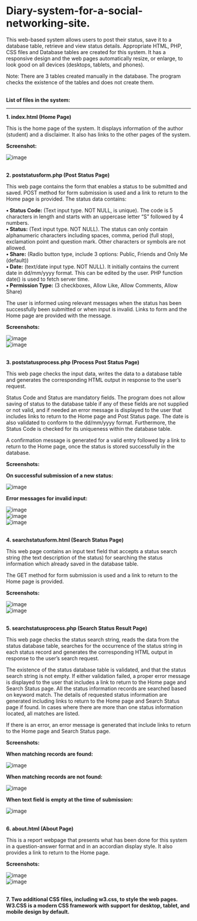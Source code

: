 # Diary-system-for-a-social-networking-site.
This web-based system allows users to post their status, save it to a database table, retrieve and view status details. Appropriate HTML, PHP, CSS files and Database
tables are created for this system. It has a responsive design and the web pages automatically resize, or enlarge, to look good on all devices (desktops, tablets, and phones).

Note: There are 3 tables created manually in the database. The program checks the existence of the tables and does not create them.</br></br>

<b>List of files in the system:</b>
******************************

<b>1.	index.html (Home Page)</b>

This is the home page of the system. It displays information of the author (student) and a disclaimer. It also has links to the other pages of the system.

<b>Screenshot:</b>

![image](https://user-images.githubusercontent.com/52112568/86736656-cebf8f80-c087-11ea-8783-39701df19343.png)
 
<br><b>2.	poststatusform.php (Post Status Page)</b>

This web page contains the form that enables a status to be submitted and saved. POST method for form submission is used and a link to return to the Home page is provided. The status data contains:

<b>•	Status Code:</b> (Text input type. NOT NULL, is unique). The code is 5 characters in length and starts with an uppercase letter “S” followed by 4 numbers.<br>
<b>•	Status:</b> (Text input type. NOT NULL). The status can only contain alphanumeric characters including spaces, comma, period (full stop), exclamation point and question mark. Other characters or symbols are not allowed.<br>
<b>•	Share:</b> (Radio button type, include 3 options: Public, Friends and Only Me (default))<br>
<b>•	Date:</b> (text/date input type. NOT NULL). It initially contains the current date in dd/mm/yyyy format. This can be edited by the user. PHP function date() is used to fetch server time.<br> 
<b>•	Permission Type:</b> (3 checkboxes, Allow Like, Allow Comments, Allow Share)

The user is informed using relevant messages when the status has been successfully been submitted or when input is invalid. Links to form and the Home page are provided with the message.

<b>Screenshots:</b>

![image](https://user-images.githubusercontent.com/52112568/86736772-e6971380-c087-11ea-93ac-2f0fcefdf324.png)
<br>
![image](https://user-images.githubusercontent.com/52112568/86736856-f4e52f80-c087-11ea-87f2-4334e608027f.png)

<br><b>3.	poststatusprocess.php (Process Post Status Page)</b>

This web page checks the input data, writes the data to a database table and generates the corresponding HTML output in response to the user’s request. 

Status Code and Status are mandatory fields. The program does not allow saving of status to the database table if any of these fields are not supplied or not valid, and if needed an error message is displayed to the user that includes links
to return to the Home page and Post Status page. The date is also validated to conform to the dd/mm/yyyy format. Furthermore, the Status Code is checked for its uniqueness within the database table.

A confirmation message is generated for a valid entry followed by a link to return to the Home page, once the status is stored successfully in the database.

<b>Screenshots:</b>

<b>On successful submission of a new status:</b>

![image](https://user-images.githubusercontent.com/52112568/86736941-04fd0f00-c088-11ea-9861-9a8ddb2eee31.png)

<b>Error messages for invalid input:</b>

![image](https://user-images.githubusercontent.com/52112568/86737109-2100b080-c088-11ea-9850-40843671082f.png)
<br>
![image](https://user-images.githubusercontent.com/52112568/86737158-2c53dc00-c088-11ea-8d8c-376f800d5bb2.png)
<br>
![image](https://user-images.githubusercontent.com/52112568/86737238-3d045200-c088-11ea-9fd1-b966fada6745.png)

<br><b>4.	searchstatusform.html (Search Status Page)</b>

This web page contains an input text field that accepts a status search string (the text description of the status) for searching the status information which already saved in the database table.

The GET method for form submission is used and a link to return to the Home page is provided.

<b>Screenshots:</b>

![image](https://user-images.githubusercontent.com/52112568/86737291-4988aa80-c088-11ea-8875-bcf70a0646c5.png)
<br>
![image](https://user-images.githubusercontent.com/52112568/86737358-56a59980-c088-11ea-8ddd-8c85dd632c4e.png)

<br><b>5.	searchstatusprocess.php (Search Status Result Page)</b>

This web page checks the status search string, reads the data from the status database table, searches for the occurrence of the status string in each status record and generates the
corresponding HTML output in response to the user’s search request.

The existence of the status database table is validated, and that the status search string is not empty. If either validation failed, a proper error message is displayed to the user that includes a link to return to the Home page
and Search Status page. All the status information records are searched based on keyword match. The details of requested status information are generated including links to return to the Home page and Search Status page if found. In cases where there are more than one status information located, all matches are listed.

If there is an error, an error message is generated that include links to return to the Home page and Search Status page.

<b>Screenshots:</b>

<b>When matching records are found:</b>

![image](https://user-images.githubusercontent.com/52112568/86737409-60c79800-c088-11ea-9300-5fed9d78deef.png)

<b>When matching records are not found:</b>

![image](https://user-images.githubusercontent.com/52112568/86741349-6a063400-c08b-11ea-8cba-7b4e6cc283de.png)

<b>When text field is empty at the time of submission:</b>

![image](https://user-images.githubusercontent.com/52112568/86741290-5eb30880-c08b-11ea-84bc-e2166e2a52ea.png)

<br><b>6.	about.html (About Page)</b>

This is a report webpage that presents what has been done for this system in a question-answer format and in an accordian display style. It also provides a link to return to the Home page.

<b>Screenshots:</b>

![image](https://user-images.githubusercontent.com/52112568/86737472-6cb35a00-c088-11ea-9f89-7058b12f69d6.png)
<br>
![image](https://user-images.githubusercontent.com/52112568/86737509-73da6800-c088-11ea-9095-660daf90cda5.png)

<br><b>7.	Two additional CSS files, including w3.css, to style the web pages. W3.CSS is a modern CSS framework with support for desktop, tablet, and mobile design by default.</b>

